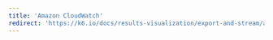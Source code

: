 ```yaml
---
title: 'Amazon CloudWatch'
redirect: 'https://k6.io/docs/results-visualization/export-and-stream/amazon-cloudwatch'
---
```

